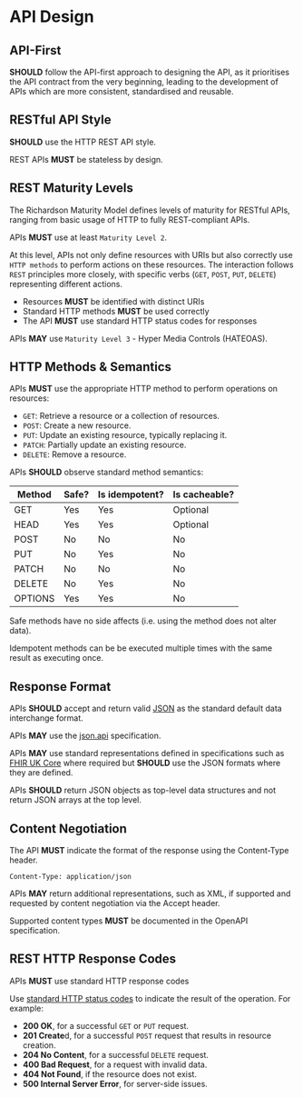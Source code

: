 # API Design

## API-First

**SHOULD** follow the API-first approach to designing the API, as it prioritises the API contract from the very beginning, leading to the development of APIs which are more consistent, standardised and reusable.

## RESTful API Style

**SHOULD** use the HTTP REST API style.

REST APIs **MUST** be stateless by design.

## REST Maturity Levels

The Richardson Maturity Model defines levels of maturity for RESTful APIs, ranging from basic usage of HTTP to fully REST-compliant APIs.

APIs **MUST** use at least `Maturity Level 2`.

At this level, APIs not only define resources with URIs but also correctly use `HTTP methods` to perform actions on these resources. The interaction follows `REST` principles more closely, with specific verbs (`GET`, `POST`, `PUT`, `DELETE`) representing different actions.

- Resources **MUST** be identified with distinct URIs
- Standard HTTP methods **MUST** be used correctly
- The API **MUST** use standard HTTP status codes for responses

APIs **MAY** use `Maturity Level 3` - Hyper Media Controls (HATEOAS).

## HTTP Methods & Semantics

APIs **MUST** use the appropriate HTTP method to perform operations on resources:

- `GET`: Retrieve a resource or a collection of resources.
- `POST`: Create a new resource.
- `PUT`: Update an existing resource, typically replacing it.
- `PATCH`: Partially update an existing resource.
- `DELETE`: Remove a resource.

APIs **SHOULD** observe standard method semantics:

| Method  | Safe? | Is idempotent? | Is cacheable? |
|---------|-------|----------------|---------------|
| GET     | Yes   | Yes            | Optional      |
| HEAD    | Yes   | Yes            | Optional      |
| POST    | No    | No             | No            |
| PUT     | No    | Yes            | No            |
| PATCH   | No    | No             | No            |
| DELETE  | No    | Yes            | No            |
| OPTIONS | Yes   | Yes            | No            |

Safe methods have no side affects (i.e. using the method does not alter data).

Idempotent methods can be be executed multiple times with the same result as executing once.

## Response Format

APIs **SHOULD** accept and return valid [JSON](https://datatracker.ietf.org/doc/html/rfc8259) as the standard default data interchange format.

APIs **MAY** use the [json.api](https://jsonapi.org/) specification.

APIs **MAY** use standard representations defined in specifications such as [FHIR UK Core](https://digital.nhs.uk/services/fhir-uk-core) where required but **SHOULD** use the JSON formats where they are defined.

APIs **SHOULD** return JSON objects as top-level data structures and not return JSON arrays at the top level.

## Content Negotiation

The API **MUST** indicate the format of the response using the Content-Type header.

```text
Content-Type: application/json
```

APIs **MAY** return additional representations, such as XML, if supported and requested by content negotiation via the Accept header.

Supported content types **MUST** be documented in the OpenAPI specification.

## REST HTTP Response Codes

APIs **MUST** use standard HTTP response codes

Use [standard HTTP status codes](https://www.iana.org/assignments/http-status-codes/http-status-codes.xhtml) to indicate the result of the operation. For example:

- **200 OK**, for a successful `GET` or `PUT` request.
- **201 Create**d, for a successful `POST` request that results in resource creation.
- **204 No Content**, for a successful `DELETE` request.
- **400 Bad Request**, for a request with invalid data.
- **404 Not Found**, if the resource does not exist.
- **500 Internal Server Error**, for server-side issues.
